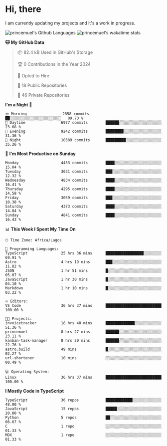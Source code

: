 # Hi, there

<!--
**princemuel/princemuel** is a ✨ _special_ ✨ repository because its `README.md` (this file) appears on your GitHub profile.

Here are some ideas to get you started:

- 🔭 I’m currently working on ...
- 🌱 I’m currently learning ...
- 👯 I’m looking to collaborate on ...
- 🤔 I’m looking for help with ...
- 💬 Ask me about ...
- 📫 How to reach me: ...
- 😄 Pronouns: ...
- ⚡ Fun fact: ...
-->

I am currently updating my projects and it's a work in progress.

![princemuel's Github Languages](https://github-readme-stats.vercel.app/api/top-langs/?username=princemuel&text_color=586069&layout=compact&hide_border=true&title_color=0366d6&count_private=true&include_all_commits=true&theme=tokyonight&show_icons=true)
![princemuel's wakatime stats](https://github-readme-stats.vercel.app/api/wakatime?username=princemuel&text_color=586069&layout=compact&hide_border=true&title_color=0366d6&count_private=true&include_all_commits=true&theme=tokyonight&show_icons=true)

<!--START_SECTION:waka-->
**🐱 My GitHub Data** 

> 📦 82.4 kB Used in GitHub's Storage 
 > 
> 🏆 0 Contributions in the Year 2024
 > 
> 💼 Opted to Hire
 > 
> 📜 18 Public Repositories 
 > 
> 🔑 46 Private Repositories 
 > 
**I'm a Night 🦉** 

```text
🌞 Morning                2858 commits        ██░░░░░░░░░░░░░░░░░░░░░░░   09.70 % 
🌆 Daytime                6977 commits        ██████░░░░░░░░░░░░░░░░░░░   23.68 % 
🌃 Evening                9242 commits        ████████░░░░░░░░░░░░░░░░░   31.36 % 
🌙 Night                  10389 commits       █████████░░░░░░░░░░░░░░░░   35.26 % 
```
📅 **I'm Most Productive on Sunday** 

```text
Monday                   4433 commits        ████░░░░░░░░░░░░░░░░░░░░░   15.04 % 
Tuesday                  3631 commits        ███░░░░░░░░░░░░░░░░░░░░░░   12.32 % 
Wednesday                4834 commits        ████░░░░░░░░░░░░░░░░░░░░░   16.41 % 
Thursday                 4295 commits        ████░░░░░░░░░░░░░░░░░░░░░   14.58 % 
Friday                   3059 commits        ███░░░░░░░░░░░░░░░░░░░░░░   10.38 % 
Saturday                 4373 commits        ████░░░░░░░░░░░░░░░░░░░░░   14.84 % 
Sunday                   4841 commits        ████░░░░░░░░░░░░░░░░░░░░░   16.43 % 
```


📊 **This Week I Spent My Time On** 

```text
🕑︎ Time Zone: Africa/Lagos

💬 Programming Languages: 
TypeScript               25 hrs 36 mins      █████████████████░░░░░░░░   69.91 % 
Astro                    4 hrs 19 mins       ███░░░░░░░░░░░░░░░░░░░░░░   11.82 % 
JSON                     1 hr 51 mins        █░░░░░░░░░░░░░░░░░░░░░░░░   05.07 % 
JavaScript               1 hr 30 mins        █░░░░░░░░░░░░░░░░░░░░░░░░   04.10 % 
Markdown                 1 hr 10 mins        █░░░░░░░░░░░░░░░░░░░░░░░░   03.22 % 

🔥 Editors: 
VS Code                  36 hrs 37 mins      █████████████████████████   100.00 % 

🐱‍💻 Projects: 
invoicetracker           18 hrs 48 mins      █████████████░░░░░░░░░░░░   51.36 % 
princemuel               8 hrs 27 mins       ██████░░░░░░░░░░░░░░░░░░░   23.11 % 
kanban-task-manager      8 hrs 20 mins       ██████░░░░░░░░░░░░░░░░░░░   22.76 % 
astro.build              49 mins             █░░░░░░░░░░░░░░░░░░░░░░░░   02.27 % 
url-shortener            10 mins             ░░░░░░░░░░░░░░░░░░░░░░░░░   00.49 % 

💻 Operating System: 
Linux                    36 hrs 37 mins      █████████████████████████   100.00 % 
```

**I Mostly Code in TypeScript** 

```text
TypeScript               36 repos            ████████████░░░░░░░░░░░░░   48.00 % 
JavaScript               15 repos            █████░░░░░░░░░░░░░░░░░░░░   20.00 % 
Python                   5 repos             ██░░░░░░░░░░░░░░░░░░░░░░░   06.67 % 
C                        1 repo              ░░░░░░░░░░░░░░░░░░░░░░░░░   01.33 % 
MDX                      1 repo              ░░░░░░░░░░░░░░░░░░░░░░░░░   01.33 % 
```




<!--END_SECTION:waka-->
